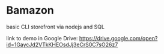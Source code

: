 # Bamazon
basic CLI storefront via nodejs and SQL


link to demo in Google Drive: 
https://drive.google.com/open?id=1GaycJd2VTkKHEOsdJj3eCrS0C7sO26z7